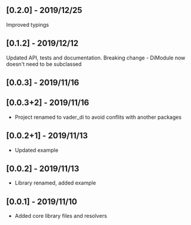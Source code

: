 ## [0.2.0] - 2019/12/25

Improved typings

## [0.1.2] - 2019/12/12

Updated API, tests and documentation. Breaking change - 
DiModule now doesn't need to be subclassed

## [0.0.3] - 2019/11/16
## [0.0.3+2] - 2019/11/16

- Project renamed to vader_di to avoid conflits with another packages

## [0.0.2+1] - 2019/11/13

- Updated example

## [0.0.2] - 2019/11/13

* Library renamed, added example

## [0.0.1] - 2019/11/10

* Added core library files and resolvers


